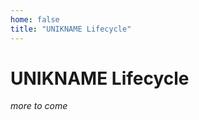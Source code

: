 ```yaml
---
home: false
title: "UNIKNAME Lifecycle"
---
```


# UNIKNAME Lifecycle <Badge text="Key Concept"/>

_more to come_

